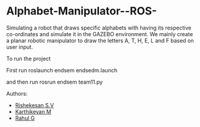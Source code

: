 # Alphabet-Manipulator--ROS-
Simulating a robot that draws specific alphabets with having its respective co-ordinates and simulate it in the GAZEBO environment. We mainly create a planar robotic manipulator to draw the letters A, T, H, E, L and F based on user input. 

To run the project 


First run roslaunch endsem endsedm.launch

and then run rosrun endsem team11.py

Authors:

- [Rishekesan S.V](https://github.com/Rishekesan3012)
- [Karthikeyan M](https://github.com/karthikeyan1708)
- [Rahul G](https://github.com/Rahul-Ganesan)

